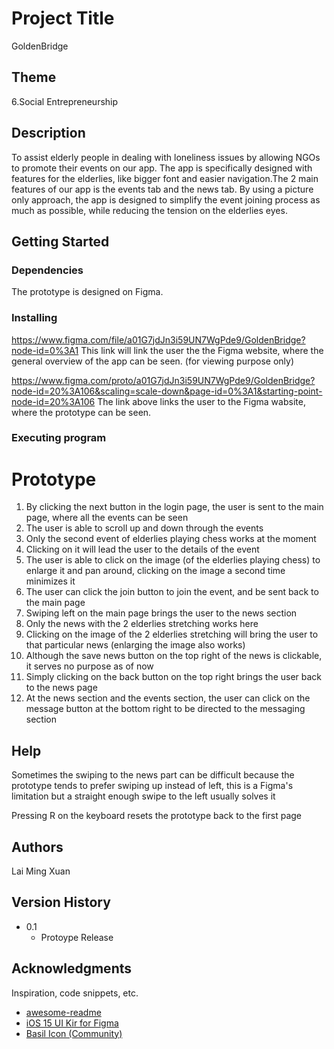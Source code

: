 # Project Title

GoldenBridge

## Theme

6.Social Entrepreneurship

## Description

To assist elderly people in dealing with loneliness issues by allowing NGOs to promote their events on our app. The app is specifically designed
with features for the elderlies, like bigger font and easier navigation.The 2 main features of our app is the events tab and the news tab.
By using a picture only approach, the app is designed to simplify the event joining process as much as possible, while reducing the tension on the
elderlies eyes.

## Getting Started

### Dependencies

The prototype is designed on Figma.

### Installing

https://www.figma.com/file/a01G7jdJn3i59UN7WgPde9/GoldenBridge?node-id=0%3A1
This link will link the user the the Figma website, where the general overview of the app can be seen. (for viewing purpose only)

https://www.figma.com/proto/a01G7jdJn3i59UN7WgPde9/GoldenBridge?node-id=20%3A106&scaling=scale-down&page-id=0%3A1&starting-point-node-id=20%3A106
The link above links the user to the Figma wabsite, where the prototype can be seen.

### Executing program

# Prototype
1. By clicking the next button in the login page, the user is sent to the main page, where all the events can be seen
2. The user is able to scroll up and down through the events
3. Only the second event of elderlies playing chess works at the moment
4. Clicking on it will lead the user to the details of the event
5. The user is able to click on the image (of the elderlies playing chess) to enlarge it and pan around, clicking on the image a second time minimizes it
6. The user can click the join button to join the event, and be sent back to the main page
7. Swiping left on the main page brings the user to the news section
8. Only the news with the 2 elderlies stretching works here
9. Clicking on the image of the 2 elderlies stretching will bring the user to that particular news (enlarging the image also works)
10. Although the save news button on the top right of the news is clickable, it serves no purpose as of now
11. Simply clicking on the back button on the top right brings the user back to the news page
12. At the news section and the events section, the user can click on the message button at the bottom right to be directed to the messaging section

## Help

Sometimes the swiping to the news part can be difficult because the prototype tends to prefer swiping up instead of left, this is a Figma's limitation
but a straight enough swipe to the left usually solves it

Pressing R on the keyboard resets the prototype back to the first page

## Authors

Lai Ming Xuan

## Version History

* 0.1
    * Protoype Release

## Acknowledgments

Inspiration, code snippets, etc.
* [awesome-readme](https://github.com/matiassingers/awesome-readme)
* [iOS 15 UI Kir for Figma](https://www.figma.com/community/file/984106517828363349)
* [Basil Icon (Community)](https://www.figma.com/community/file/1088142339303599820)
